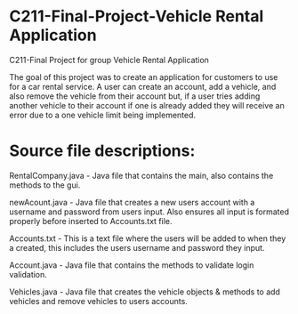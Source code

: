 # C211-Final-Project-Vehicle Rental Application
C211-Final Project for group Vehicle Rental Application

The goal of this project was to create an application for customers to use for a
car rental service. A user can create an account, add a vehicle, and also remove the
vehicle from their account but, if a user tries adding another vehicle to their account if
one is already added they will receive an error due to a one vehicle limit being implemented.

# Source file descriptions: 

RentalCompany.java - Java file that contains the main, also contains the methods to the gui.

newAcount.java - Java file that creates a new users account with a username and password from users input. Also ensures all input is formated properly before inserted to Accounts.txt file.

Accounts.txt - This is a text file where the users will be added to when they a created, this includes the users username and password they input.

Account.java - Java file that contains the methods to validate login validation.

Vehicles.java - Java file that creates the vehicle objects & methods to add vehicles and remove vehicles to users accounts.
